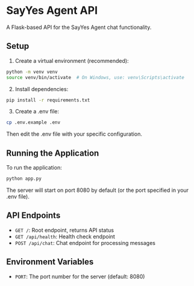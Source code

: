 # SayYes Agent API

A Flask-based API for the SayYes Agent chat functionality.

## Setup

1. Create a virtual environment (recommended):
```bash
python -m venv venv
source venv/bin/activate  # On Windows, use: venv\Scripts\activate
```

2. Install dependencies:
```bash
pip install -r requirements.txt
```

3. Create a .env file:
```bash
cp .env.example .env
```
Then edit the .env file with your specific configuration.

## Running the Application

To run the application:

```bash
python app.py
```

The server will start on port 8080 by default (or the port specified in your .env file).

## API Endpoints

- `GET /`: Root endpoint, returns API status
- `GET /api/health`: Health check endpoint
- `POST /api/chat`: Chat endpoint for processing messages

## Environment Variables

- `PORT`: The port number for the server (default: 8080) 